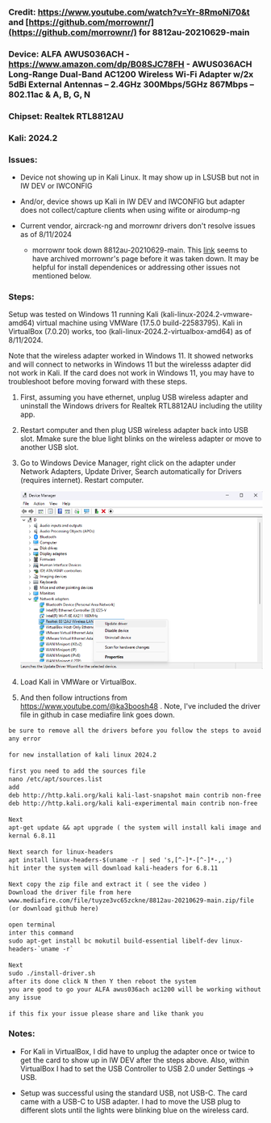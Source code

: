 ### Credit: https://www.youtube.com/watch?v=Yr-8RmoNi70&t and [https://github.com/morrownr/](https://github.com/morrownr/) for 8812au-20210629-main

### Device: ALFA AWUS036ACH - https://www.amazon.com/dp/B08SJC78FH - AWUS036ACH Long-Range Dual-Band AC1200 Wireless Wi-Fi Adapter w/2x 5dBi External Antennas – 2.4GHz 300Mbps/5GHz 867Mbps – 802.11ac & A, B, G, N

### Chipset: Realtek RTL8812AU 

### Kali: 2024.2

### Issues: 
  * Device not showing up in Kali Linux. It may show up in LSUSB but not in IW DEV or IWCONFIG
    
  * And/or, device shows up Kali in IW DEV and IWCONFIG but adapter does not collect/capture clients when using wifite or airodump-ng
    
  * Current vendor, aircrack-ng and morrownr drivers don't resolve issues as of 8/11/2024
    - morrownr took down 8812au-20210629-main. This [link](https://gitee.com/li_luoman/rtl8812au-20210629) seems to have archived morrownr's page before it was taken down. It may be helpful for install dependenices or addressing other issues not mentioned below.

### Steps: 
Setup was tested on Windows 11 running Kali (kali-linux-2024.2-vmware-amd64) virtual machine using VMWare (17.5.0 build-22583795). Kali in VirtualBox (7.0.20) works, too (kali-linux-2024.2-virtualbox-amd64) as of 8/11/2024. 

Note that the wireless adapter worked in Windows 11. It showed networks and will connect to networks in Windows 11 but the wirelesss adapter did not work in Kali. If the card does not work in Windows 11, you may have to troubleshoot before moving forward with these steps.

1. First, assuming you have ethernet, unplug USB wireless adapter and uninstall the Windows drivers for Realtek RTL8812AU including the utility app.
   
2. Restart computer and then plug USB wireless adapter back into USB slot. Mmake sure the blue light blinks on the wireless adapter or move to another USB slot.

3. Go to Windows Device Manager, right click on the adapter under Network Adapters, Update Driver, Search automatically for Drivers (requires internet). Restart computer.

   ![pray](https://raw.githubusercontent.com/niceguy4/8812au-20210629/main/device_manager.png)

4. Load Kali in VMWare or VirtualBox.

5. And then follow intructions from https://www.youtube.com/@ka3boosh48 . Note, I've included the driver file in github in case mediafire link goes down.

```
be sure to remove all the drivers before you follow the steps to avoid any error 

for new installation of kali linux 2024.2

first you need to add the sources file
nano /etc/apt/sources.list
add
deb http://http.kali.org/kali kali-last-snapshot main contrib non-free
deb http://http.kali.org/kali kali-experimental main contrib non-free

Next
apt-get update && apt upgrade ( the system will install kali image and kernal 6.8.11

Next search for linux-headers
apt install linux-headers-$(uname -r | sed 's,[^-]*-[^-]*-,,')
hit inter the system will download kali-headers for 6.8.11

Next copy the zip file and extract it ( see the video )
Download the driver file from here
www.mediafire.com/file/tuyze3vc65zckne/8812au-20210629-main.zip/file (or download github here)

open terminal 
inter this command 
sudo apt-get install bc mokutil build-essential libelf-dev linux-headers-`uname -r`

Next 
sudo ./install-driver.sh
after its done click N then Y then reboot the system 
you are good to go your ALFA awus036ach ac1200 will be working without any issue 

if this fix your issue please share and like thank you
```
### Notes:

* For Kali in VirtualBox, I did have to unplug the adapter once or twice to get the card to show up in IW DEV after the steps above. Also, within VirtualBox I had to set the USB Controller to USB 2.0 under Settings -> USB. 

* Setup was successful using the standard USB, not USB-C. The card came with a USB-C to USB adapter. I had to move the USB plug to different slots until the lights were blinking blue on the wireless card.

